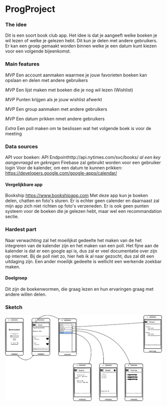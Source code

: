 # ProgProject

### The idee
Dit is een soort book club app. Het idee is dat je aangeeft welke boeken je wil lezen of welke je gelezen hebt. Dit kun je delen met andere gebruikers. Er kan een groep gemaakt worden binnen welke je een datum kunt kiezen voor een volgende bijeenkomst. 


### Main features
*MVP* Een account aanmaken waarmee je jouw favorieten boeken kan opslaan en delen met andere gebruikers

*MVP* Een lijst maken met boeken die je nog wil lezen (Wishlist)

*MVP* Punten krijgen als je jouw wishlist afwerkt

*MVP* Een group aanmaken met andere gebruikers

*MVP* Een datum prikken nmet andere gebruikers

*Extra* Een poll maken om te beslissen wat het volgende boek is voor de meeting

### Data sources
API voor boeken: API Endpointhttp://api.nytimes.com/svc/books/
*al een key aangevraagd en gekregen*
Firebase zal gebruikt worden voor een gebruiker login
Voor de kalender, om een datum te kunnen prikken:
https://developers.google.com/google-apps/calendar/

#### Vergelijkbare app
Bookship https://www.bookshipapp.com
Met deze app kun je boeken delen, chatten en foto's sturen. Er is echter geen calender en daarnaast zal mijn app zich niet richten op foto's verzeneden. 
Er is ook geen punten systeem voor de boeken die je gelezen hebt, maar wel een recommandation sectie. 

### Hardest part
Naar verwachting zal het moeilijkst gedeelte het maken van de het integreren van de kalender zijn en het maken van een poll. 
Het fijne aan de kalender is dat er een google api is, dus zal er veel documentatie over zijn op internet. 
Bij de poll niet zo, hier heb ik al naar gezocht, dus zal dit een uitdaging zijn. 
Een ander moeilijk gedeelte is wellicht een werkende zoekbar maken.

#### Doelgroep
Dit zijn de boekenwormen, die graag lezen en hun ervaringen graag met andere willen delen. 


### Sketch

![](https://github.com/bozanam/ProgProject/blob/master/doc/Sketch-app.png)
